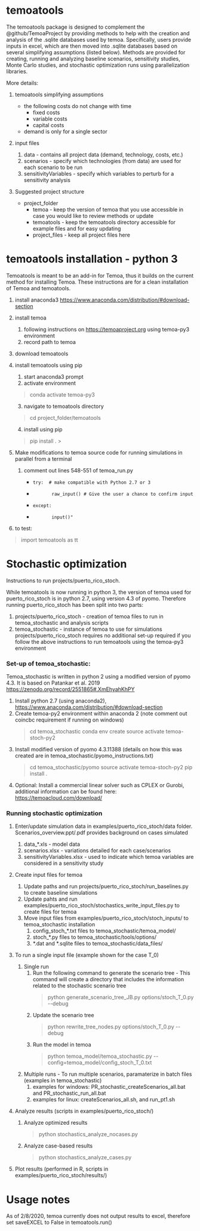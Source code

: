 # temoatools
The temoatools package is designed to complement the @github/TemoaProject by 
providing methods to help with the creation and analysis of the .sqlite databases used by temoa.
Specifically, users provide inputs in excel, which are then moved into .sqlite databases based 
on several simplifying assumptions (listed below). Methods are provided for creating, running and analyzing
baseline scenarios, sensitivity studies, Monte Carlo studies, and stochastic optimization runs using 
parallelization libraries.

More details:
1) temoatools simplifying assumptions
    - the following costs do not change with time
        - fixed costs
        - variable costs
        - capital costs
    - demand is only for a single sector

2) input files
    1) data - contains all project data (demand, technology, costs, etc.)
    2) scenarios - specify which technologies (from data) are used for each scenario to be run
    3) sensitivityVariables - specify which variables to perturb for a sensitivity analysis
  
3) Suggested project structure
    - project_folder
        - temoa - keep the version of temoa that you use accessible in case you would like to review methods or update
        - temoatools - keep the temoatools directory accessible for example files and for easy updating
        - project_files - keep all project files here
          
# temoatools installation - python 3
Temoatools is meant to be an add-in for Temoa, thus it builds on the current method for installing Temoa. 
These instructions are for a clean installation of Temoa and temoatools.

1) install anaconda3 https://www.anaconda.com/distribution/#download-section

2) install temoa
    1) following instructions on https://temoaproject.org using temoa-py3 environment
    2) record path to temoa

3) download temoatools

4) install temoatools using pip
    1) start anaconda3 prompt
    2) activate environment
    > conda activate temoa-py3
    3) navigate to temoatools directory
    > cd project_folder/temoatools
    4) install using pip
    >pip install .                                                                                                                                                                                                                     >

5) Make modifications to temoa source code for running simulations in parallel from a terminal
    1) comment out lines 548-551 of temoa_run.py
        -     try:  # make compatible with Python 2.7 or 3
	    -            raw_input() # Give the user a chance to confirm input
	    -     except:
        -            input()"

6) to test:

> import temoatools as tt

# Stochastic optimization
Instructions to run projects/puerto_rico_stoch.

While temoatools is now running in python 3, the version of temoa used for puerto_rico_stoch is in python 2.7, using 
version 4.3 of pyomo. Therefore running puerto_rico_stoch has been split into two parts:
1) projects/puerto_rico_stoch - creation of temoa files to run in temoa_stochastic and analysis scripts
2) temoa_stochastic - instance of temoa to use for simulations
projects/puerto_rico_stoch requires no additional set-up required if you follow the above instructions to run 
temoatools using the temoa-py3 environment 

### Set-up of temoa_stochastic:
Temoa_stochastic is written in python 2 using a modified version of pyomo 4.3. It is based on Patankar et al. 2019 
https://zenodo.org/record/2551865#.XmEhyahKhPY
1) Install python 2.7 (using anaconda2), https://www.anaconda.com/distribution/#download-section
2) Create temoa-py2 environment within anaconda 2 (note comment out coincbc requirement if running on windows)
    > cd temoa_stochastic
    > conda env create
    > source activate temoa-stoch-py2
3) Install modified version of pyomo 4.3.11388 (details on how this was created are in temoa_stochastic/pyomo_instructions.txt)
    > cd temoa_stochastic/pyomo
    > source activate temoa-stoch-py2
    > pip install .
4) Optional: Install a commercial linear solver such as CPLEX or Gurobi, additional information can be found here: https://temoacloud.com/download/

### Running stochastic optimization

1) Enter/update simulation data in examples/puerto_rico_stoch/data folder. Scenarios_overview.ppt/.pdf provides background on cases simulated
    1) data_*.xls - model data
    2) scenarios.xlsx - variations detailed for each case/scenarios
    3) sensitivityVariables.xlsx - used to indicate which temoa variables are considered in a sensitivity study

2) Create input files for temoa
    1) Update paths and run projects/puerto_rico_stoch/run_baselines.py to create baseline simulations
    2) Update pahts and run examples/puerto_rico_stoch/stochastics_write_input_files.py to create files for temoa
    3) Move input files from examples/puerto_rico_stoch/stoch_inputs/ to temoa_stochastic installation
        1) config_stoch_*.txt files to temoa_stochastic/temoa_model/
        2) stoch_*.py files to temoa_stochastic/tools/options/
        3) *.dat and *.sqlite files to temoa_stochastic/data_files/

3) To run a single input file (example shown for the case T_0)
    1) Single run
        1) Run the following command to generate the scenario tree - This command will create a directory that includes the information related to the stochastic scenario tree
            > python generate_scenario_tree_JB.py options/stoch_T_0.py --debug
        2) Update the scenario tree
            > python rewrite_tree_nodes.py options/stoch_T_0.py --debug
        3) Run the model in temoa
            > python temoa_model/temoa_stochastic.py --config=temoa_model/config_stoch_T_0.txt
    2) Multiple runs - To run multiple scenarios, paramaterize in batch files (examples in temoa_stochastic)
        1) examples for windows: PR_stochastic_createScenarios_all.bat and PR_stochastic_run_all.bat
        2) examples for linux: createScenarios_all.sh, and run_pt1.sh

4) Analyze results (scripts in examples/puerto_rico_stoch/)
    1) Analyze optimized results
        > python stochastics_analyze_nocases.py
    2) Analyze case-based results
        > python stochastics_analyze_cases.py

5) Plot results (performed in R, scripts in examples/puerto_rico_stoch/results/)
                                                 
# Usage notes
As of 2/8/2020, temoa currently does not output results to excel, therefore set saveEXCEL to False in temoatools.run()                                                                                                                                                                                                                                                                  